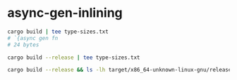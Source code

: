# async-gen-inlining

```bash
cargo build | tee type-sizes.txt
# `{async gen fn
# 24 bytes

cargo build --release | tee type-sizes.txt

cargo build --release && ls -lh target/x86_64-unknown-linux-gnu/release/
```